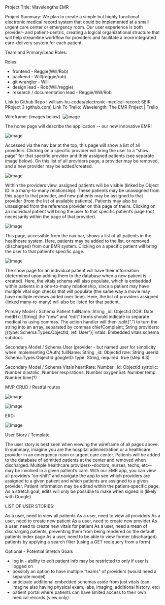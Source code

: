 
Project Title: Wavelengths EMR

Project Summary: We plan to create a simple but highly functional electronic medical record system that could be implemented at a small urgent care center or emergency room. Our user experience is both provider- and patient-centric, creating a logical organizational structure that will help streamline workflow for providers and facilitate a more integrated care-delivery system for each patient. 

Team and Primary/Lead Roles:

Roles: 
- frontend - Reggie(Will/Rob)
- backend - Will(reggie/rob)
- git wrangler - Will
- design lead - Rob(Will/reggie)	 
- research / documentation lead - Reggie/Will/Rob

Link to Github Repo : william-hu-codes/electronic-medical-record: SEIR PRoject 3 (github.com)
Link To Trello: Wavelength: The EMR Project | Trello

Wireframe: (images below)
​​
![image](https://github.com/william-hu-codes/electronic-medical-record/assets/138035971/a2bf3bf1-7a82-4aaf-93bf-43b7286806fa)

The home page will describe the application -- our new innovative EMR!

![image](https://github.com/william-hu-codes/electronic-medical-record/assets/138035971/360e7e96-a222-4e5c-be88-1f41745e09bc)

Accessed via the nav bar at the top, this page will show a list of all providers. Clicking on a specific provider will bring the user to a “show page” for that specific provider and their assigned patients (see separate image below). On this list of all providers page, a provider may be removed, and a new provider may be added/created.

![image](https://github.com/william-hu-codes/electronic-medical-record/assets/138035971/49e3952e-abc5-4ac0-a44f-4e4ef4739623)

Within the providers view, assigned patients will be visible (linked by Object ID in a many-to-many relationship). These patients may be unassigned from this page to that provider, and new patients may be assigned to that provider (from the list of available patients). Patients may also be unassigned from the reference provider on this page of theirs. Clicking on an individual patient will bring the user to that specific patient’s page (not necessarily within the page of that provider).

![image](https://github.com/william-hu-codes/electronic-medical-record/assets/138035971/0484835d-52b9-4dc2-b9f9-d5126de8d869)


This page, accessible from the nav bar, shows a list of all patients in the healthcare system. Here, patients may be added to the list, or removed (discharged) from our EMR system. Clicking on a specific patient will bring the user to that patient’s specific page.


![image](https://github.com/william-hu-codes/electronic-medical-record/assets/138035971/aad00116-a3f8-4d32-8b3c-5609bccea7b6)

The show page for an individual patient will have their information (determined upon adding them to the database when a new patient is created). Here, the vitals schema will also populate, which is embedded within patients in a one-to-many relationship, since a patient may have multiple vital sign checks that will populate (the same way a movie may have multiple reviews added over time). Here, the list of providers assigned (linked many-to-many) will also be listed for that patient.




Primary Model / Schema
Patient
fullName: String
_id: Objectid
DOB: Date
medHx: [String] the “new” and “edit” forms should indicate to separate medical hx using commas. The action handler will then .split(“,”) to turn the string into an array, separated by commas
chiefComplaint; String
providers: [{type: Schema.Types.ObjectId, ref: User“}]
vitals: Embedded vitals schema subdocs


Secondary Model / Schema 
User (provider - but named user for simplicity when implementing OAuth)
fullName: String
_id: Objectid
role: String
userId: Schema.Types.ObjectId
googleID: type: String, required: true (step 8.3)




Secondary Model / Schema 
Vitals
heartRate: Number
_id: Objectid
systolic: Number
diastolic: Number
respirations: Number
oxygenSat: Number
temp: Number
time(?)



MVP CRUD / Restful routes

![image](https://github.com/william-hu-codes/electronic-medical-record/assets/138035971/764aac54-401e-4f34-b566-69bfa323e560)

![image](https://github.com/william-hu-codes/electronic-medical-record/assets/138035971/f0136a3c-91a2-42d3-aaf7-24561a344f62)


ERD:

![image](https://github.com/william-hu-codes/electronic-medical-record/assets/138035971/51fbc9c1-2152-4aa4-98e7-f2623278dc5d)



User Story / Template


The user story is
 best seen when viewing the wireframe of all pages above. In summary, imagine you are the hospital administration or a healthcare provider in an emergency room or urgent care center. Patients will be added to the database of admitted patients at the center and removed when discharged. Multiple healthcare providers--doctors, nurses, techs, etc--may be involved in a given patient’s care. With our EMR app, you can view all providers “on-shift” and navigate the app to see which providers are assigned to a given patient and which patients are assigned to a given provider. Patient information may be edited within the patient-specific page. As a stretch goal, edits will only be possible to make when signed in (likely with Google).

LIST OF USER STORIES:

As a user, need to view all patients
As a user, need to view all providers
As a user, need to create new patient
As a user, need to create new provider
As a user, need to create new vitals for patient
As a user, need a mean of discharging patients, preventing them from being rendered on the default patients index page
As a user, need to be able to view former (discharged) patients by applying a search filter (using a GET req.query from a form)

Optional - Potential Stretch Goals
- log in - ability to edit patient info may be restricted to only if user is logged on
- possibly an option to have multiple “teams” of providers (would need a separate model)
- anticipate additional embedded schemas aside from just vitals (can imagine also having physical exam, labs, imaging, additional history, etc)
- patient portal where patients can have limited access to their own medical records (view only)

